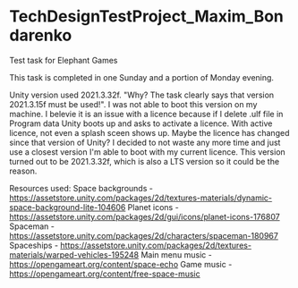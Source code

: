 # TechDesignTestProject_Maxim_Bondarenko
Test task for Elephant Games


This task is completed in one Sunday and a portion of Monday evening.

Unity version used 2021.3.32f. "Why? The task clearly says that version 2021.3.15f must be used!".
I was not able to boot this version on my machine.
I belevie it is an issue with a licence because if I delete .ulf file in Program data Unity boots up and asks to activate a licence.
With active licence, not even a splash sceen shows up. Maybe the licence has changed since that version of Unity?
I decided to not waste any more time and just use a closest version I'm able to boot with my current licence.
This version turned out to be 2021.3.32f, which is also a LTS version so it could be the reason.


Resources used:
Space backgrounds - https://assetstore.unity.com/packages/2d/textures-materials/dynamic-space-background-lite-104606
Planet icons - https://assetstore.unity.com/packages/2d/gui/icons/planet-icons-176807
Spaceman - https://assetstore.unity.com/packages/2d/characters/spaceman-180967
Spaceships - https://assetstore.unity.com/packages/2d/textures-materials/warped-vehicles-195248
Main menu music - https://opengameart.org/content/space-echo
Game music - https://opengameart.org/content/free-space-music
